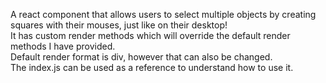 <p> A react component that allows users to select multiple objects by creating squares with their mouses, just like on their desktop!<br/>
It has custom render methods which will override the default render methods I have provided.<br/>
Default render format is div, however that can also be changed.<br/>
The index.js can be used as a reference to understand how to use it.
</p>
